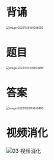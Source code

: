 # 背诵

<img src="https://cvp.oss-cn-shanghai.aliyuncs.com/picgo/202311281650271.png" alt="image-20231128165056050" style="zoom:50%;" />



# 题目

<img src="https://cvp.oss-cn-shanghai.aliyuncs.com/picgo/202311232016103.png" alt="image-20231123201650996" style="zoom:50%;" />



# 答案

<img src="https://cvp.oss-cn-shanghai.aliyuncs.com/picgo/202312021136793.png" alt="image-20231202113656485" style="zoom:50%;" />



# 视频消化

![03 视频消化](https://cvp.oss-cn-shanghai.aliyuncs.com/picgo/202311271534841.png)






